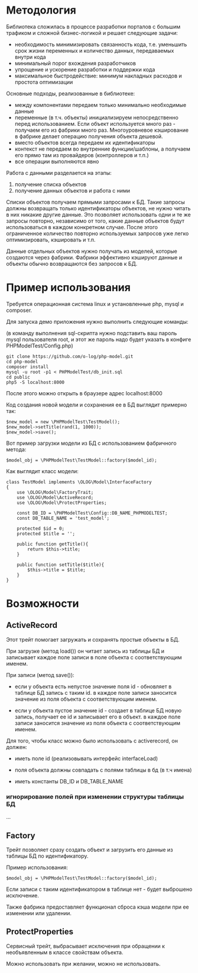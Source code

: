 # Методология

Библиотека сложилась в процессе разработки порталов с большим трафиком и сложной бизнес-логикой и решает следующие задачи:

- необходимость минимизировать связанность кода, т.е. уменьшить срок жизни переменных и количество данных, передаваемых внутри кода
- минимальный порог вхождения разработчиков
- упрощение и ускорение разработки и поддержки кода
- максимальное быстродействие: минимум накладных расходов и простота оптимизации

Основные подходы, реализованные в библиотеке:

- между компонентами передаем только минимально необходимые данные
- переменные (в т.ч. объекты) инициализируем непосредственно перед использованием. Если объект используется много раз - получаем его из фабрики много раз. Многоуровневое кэширование в фабрике делает операцию получения объекта дешевой.
- вместо объектов всегда передаем их идентификаторы
- контекст не передаем во внутренние функции/шаблоны, а получаем его прямо там из провайдеров (контроллеров и т.п.)
- все операции выполняются явно

Работа с данными разделается на этапы:

1. получение списка объектов
2. получение данных объектов и работа с ними

Списки объектов получаем прямыми запросами к БД. Такие запросы должны возвращать только идентификаторы объектов, не нужно читать в них никакие другие данные. Это позволяет использовать одни и те же запросы повторно, независимо от того, какие данные объектов будут использоваться в каждом конкретном случае. После этого ограниченное количество повторно используемых запросов уже легко оптимизировать, кэшировать и т.п. 

Данные отдельных объектов нужно получать из моделей, которые создаются через фабрики. Фабрики эффективно кэшируют данные и объекты обычно возвращаются без запросов к БД.

# Пример использования

Требуется операционная система linux и установленные php, mysql и composer.

Для запуска демо приложения нужно выполнить следующие команды:

(в команду выполнения sql-скрипта нужно подставить ваш пароль mysql пользователя root, и этот же пароль надо будет указать в конфиге PHPModelTest/Config.php)

    git clone https://github.com/o-log/php-model.git
    cd php-model
    composer install
    mysql -u root -p1 < PHPModelTest/db_init.sql
    cd public
    php5 -S localhost:8000

После этого можно открыть в браузере адрес localhost:8000

Код создания новой модели и сохранения ее в БД выглядит примерно так:

    $new_model = new \PHPModelTest\TestModel();
    $new_model->setTitle(rand(1, 1000));
    $new_model->save();

Вот пример загрузки модели из БД с использованием фабричного метода:

    $model_obj = \PHPModelTest\TestModel::factory($model_id);
    
Как выглядит класс модели:
    
    class TestModel implements \OLOG\Model\InterfaceFactory
    {
        use \OLOG\Model\FactoryTrait;
        use \OLOG\Model\ActiveRecord;
        use \OLOG\Model\ProtectProperties;

        const DB_ID = \PHPModelTest\Config::DB_NAME_PHPMODELTEST;
        const DB_TABLE_NAME = 'test_model';

        protected $id = 0;
        protected $title = '';

        public function getTitle(){
            return $this->title;
        }

        public function setTitle($title){
            $this->title = $title;
        }
    }    

# Возможности

## ActiveRecord

Этот трейт помогает загружать и сохранять простые объекты в БД.

При загрузке (метод load()) он читает запись из таблицы БД и записывает каждое поле записи в поле объекта с соответствующим именем.

При записи (метод save()):

- если у объекта есть непустое значение поля id - обновляет в таблице БД запись с таким id. в каждое поле записи заносится значение из поля объекта с соответствующим именем.

- если у объекта пустое значение id - создает в таблице БД новую запись, получает ее id и записывает его в объект. в каждое поле записи заносится значение из поля объекта с соответствующим именем.

Для того, чтобы класс можно было использовать с activerecord, он должен:

- иметь поле id (реализовывать интерфейс interfaceLoad)

- поля объекта должны совпадать с полями таблицы в бд (в т.ч имена)

- иметь константы DB_ID и DB_TABLE_NAME

### игнорирование полей при изменении структуры таблицы БД

...

## Factory

Трейт позволяет сразу создать объект и загрузить его данные из таблицы БД по идентификатору.

Пример использования:

    $model_obj = \PHPModelTest\TestModel::factory($model_id);

Если записи с таким идентификатором в таблице нет - будет выброшено исключение.

Также фабрика предоставляет функционал сброса кэша модели при ее изменении или удалении.

## ProtectProperties

Сервисный трейт, выбрасывает исключения при обращении к необъявленным в классе свойствам объекта.

Можно использовать при желании, можно не использовать.

